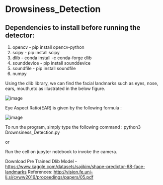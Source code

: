 # Drowsiness_Detection

## Dependencies to install before running the detector:
1. opencv - pip install opencv-python
2. scipy - pip install scipy
3. dlib - conda install -c conda-forge dlib
4. sounddevice - pip install sounddevice
5. soundfile - pip install soundfile
6. numpy 


Using the dlib library, we can find the facial landmarks such as eyes, nose, ears, mouth,etc as illustrated in the below figure.

![image](https://user-images.githubusercontent.com/83316095/215728024-ed33e3f2-9be7-4ba6-a436-657e3836b6c0.png)

Eye Aspect Ratio(EAR) is given by the following formula :

![image](https://user-images.githubusercontent.com/83316095/215727326-5ae04015-7804-4632-9845-73cd9c24a39d.png)

To run the program, simply type the following command :
python3 Drownsiness_Detection.py

or 

Run the cell on jupyter notebook to invoke the camera. 


Download Pre Trained Dlib Model - https://www.kaggle.com/datasets/sajikim/shape-predictor-68-face-landmarks
References: http://vision.fe.uni-lj.si/cvww2016/proceedings/papers/05.pdf
